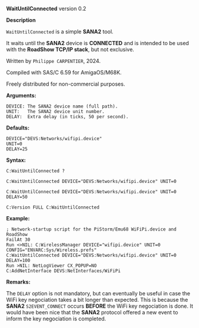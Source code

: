 **WaitUntilConnected** version 0.2

**Description**

`WaitUntilConnected` is a simple **SANA2** tool.

It waits until the **SANA2** device is **CONNECTED** and is intended to be used with the **RoadShow TCP/IP stack**, but not exclusive.
 
Written by `Philippe CARPENTIER`, 2024.

Compiled with SAS/C 6.59 for AmigaOS/M68K.

Freely distributed for non-commercial purposes.

**Arguments:**

```
DEVICE: The SANA2 device name (full path).
UNIT:   The SANA2 device unit number.
DELAY:  Extra delay (in ticks, 50 per second).
```

**Defaults:**

```
DEVICE="DEVS:Networks/wifipi.device"
UNIT=0
DELAY=25
```
 
**Syntax:**

`C:WaitUntilConnected ?`

`C:WaitUntilConnected DEVICE="DEVS:Networks/wifipi.device" UNIT=0`

`C:WaitUntilConnected DEVICE="DEVS:Networks/wifipi.device" UNIT=0 DELAY=50`

`C:Version FULL C:WaitUntilConnected`
 
**Example:**

```
; Network-startup script for the PiStorm/Emu68 WiFiPi.device and RoadShow
FailAt 30
Run <>NIL: C:WirelessManager DEVICE="wifipi.device" UNIT=0 CONFIG="ENVARC:Sys/Wireless.prefs"
C:WaitUntilConnected DEVICE="DEVS:Networks/wifipi.device" UNIT=0 DELAY=100
Run >NIL: NetLogViewer CX_POPUP=NO
C:AddNetInterface DEVS:NetInterfaces/WiFiPi
```

**Remarks:**

The `DELAY` option is not mandatory, but can eventually be useful in case the WiFi key negociation takes a bit longer than expected.
This is because the **SANA2** `S2EVENT_CONNECT` occurs **BEFORE** the WiFi key negociation is done. It would have been nice that the **SANA2** protocol offered a new event to inform the key negociation is completed.
